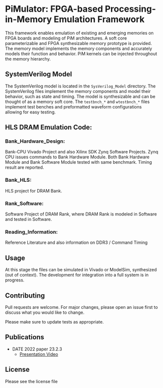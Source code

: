 # PiMulator: FPGA-based Processing-in-Memory Emulation Framework
This framework enables emulation of existing and emerging memories on FPGA boards and modeling of PiM architectures. A soft core parameterizable and FPGA synthesizable memory prototype is provided. The memory model implements the memory components and accurately models their function and behavior. PiM kernels can be injected throughout the memory hierarchy.

## SystemVerilog Model
The SystemVerilog model is located in the `SysVerilog_Model` directory. The SystemVerilog files implement the memory components and model their behavior, such as state and timing. The model is synthesizable and can be thought of as a memory soft core. The `testbnch_*` and `wtestbnch_*` files implement test benches and preformatted waveform configurations allowing for easy testing.

## HLS DRAM Emulation Code: 

### Bank_Hardware_Design:                               
Bank-CPU Vivado Project and also Xilinx SDK Zynq Software Projects. 
Zynq CPU issues commands to Bank Hardware Module. 
Both Bank Hardware Module and Bank Software Module tested with same benchmark.
Timing result are reported. 

### Bank_HLS: 
HLS project for DRAM Bank. 

### Rank_Software: 
Software Project of DRAM Rank, where DRAM Rank is modeled in Software and 
tested in Software. 

### Reading_Information:
Reference Literature and also information on DDR3 / Command Timing

## Usage
At this stage the files can be simulated in Vivado or ModelSim, synthesized (out of context). The development for integration into a full system is in progress.

## Contributing
Pull requests are welcome. For major changes, please open an issue first to discuss what you would like to change.

Please make sure to update tests as appropriate.

## Publications
* DATE 2022 paper 23.2.3
    * [Presentation Video](https://youtu.be/rLoetLFsD2w)

## License
Please see the license file
